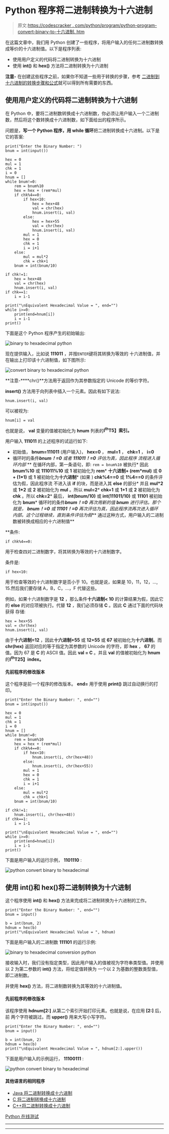 # Python 程序将二进制转换为十六进制

> 原文:[https://codescracker . com/python/program/python-program-convert-binary-to-十六进制. htm](https://codescracker.com/python/program/python-program-convert-binary-to-hexadecimal.htm)

在这篇文章中，我们用 Python 创建了一些程序，将用户输入的任何二进制数转换成等价的十六进制值。以下是程序列表:

*   使用用户定义的代码将二进制转换为十六进制
*   使用 **int()** 和 **hex()** 方法将二进制转换为十六进制

**注意-** 在创建这些程序之前，如果你不知道一些用于转换的步骤，参考 [二进制到十六进制的转换步骤和公式](/computer-fundamental/binary-to-hexadecimal.htm)就可以得到所有需要的东西。

## 使用用户定义的代码将二进制转换为十六进制

在 Python 中，要将二进制数转换成十六进制数，你必须让用户输入一个二进制数，然后将这个数转换成十六进制数，如下面给出的程序所示。

问题是，**写一个 Python 程序，用 while 循环**把二进制转换成十六进制。以下是它的答案:

```
print("Enter the Binary Number: ")
bnum = int(input())

hex = 0
mul = 1
chk = 1
i = 0
hnum = []
while bnum!=0:
    rem = bnum%10
    hex = hex + (rem*mul)
    if chk%4==0:
        if hex<10:
            hex = hex+48
            val = chr(hex)
            hnum.insert(i, val)
        else:
            hex = hex+55
            val = chr(hex)
            hnum.insert(i, val)
        mul = 1
        hex = 0
        chk = 1
        i = i+1
    else:
        mul = mul*2
        chk = chk+1
    bnum = int(bnum/10)

if chk!=1:
    hex = hex+48
    val = chr(hex)
    hnum.insert(i, val)
if chk==1:
    i = i-1

print("\nEquivalent Hexadecimal Value = ", end="")
while i>=0:
    print(end=hnum[i])
    i = i-1
print()
```

下面是这个 Python 程序产生的初始输出:

![binary to hexadecimal python](../Images/c2bdc55f77cd16d95144a5ef330ad65b.png)

现在提供输入，比如说 **111011** ，并按`ENTER`键将其转换为等效的 十六进制值，并在输出上打印该十六进制值，如下图所示:

![convert binary to hexadecimal python](../Images/ef6afbed3ce0625d2d6f0fde60a20759.png)

**注意-****chr()**方法用于返回作为其参数指定的 Unicode 的等价字符。

**insert()** 方法用于向列表中插入一个元素。因此有如下说法:

```
hnum.insert(i, val)
```

可以被视为:

```
hnum[i] = val
```

也就是说， **val** 变量的值被初始化为 **hnum** 列表的**I<sup>th</sup>T5】索引。**

用户输入 **111011** 的上述程序的试运行如下:

*   初始值， **bnum=111011** (用户输入)， **hex=0** ， **mul=1** ， **chk=1** ， **i=0**
*   循环时的条件***bnum！=0** 或者 **111011！=0** 评估为真，因此程序 流程进入循环内部*
**   在循环内部，第一条语句，即:
    `rem = bnum%10`
    被执行*   因此 **bnum%10** 或 **111011%10** 或 **1** 被初始化为 **rem***   **十六进制+ (rem*mul)** 或 **0 + (1*1)** 或 **1** 被初始化为**十六进制***   (如果 ) **chk%4==0** 或 **1%4==0** 的条件评估为假，因此程序流 不进入该 **if** 的块，而是进入其 **else** 的部分*   并且 **mul*2** 或 **1*2** 或 **2** 被初始化为 **mul** 。所以 **mul=2***   **chk+1** 或 **1+1** 或 **2** 被初始化为 **chk** 。所以 **chk=2***   最后， **int(bnum/10)** 或 **int(111011/10)** 或 **11101** 被初始化为 **bnum***   循环时的条件***bnum！=0** 再次用新的值 **bnum** 进行评估。那个 就是， **bnum！=0** 或 **11101！=0** 再次评估为真，因此程序流再次进入循环 内部。这个过程继续，直到条件评估为假***   通过这种方式，用户输入的二进制数被转换成相应的十六进制值**

 **条件:

```
if chk%4==0:
```

用于检查四对二进制数字，将其转换为等效的十六进制数字。

条件是:

```
if hex<10:
```

用于检查等效的十六进制数字是否小于 10。也就是说，如果是 10，11，12，..., 15.然后我们要存储 A，B，C，...，F 代替这些。

例如，如果十六进制数字是 **12** ，那么条件**十六进制< 10** 的计算结果为假，因此它的 **else** 的对应项被执行。代替 **12** ，我们必须存储 **C** 。因此 **C** 通过下面的代码块获得 存储:

```
hex = hex+55
val = chr(hex)
hnum.insert(i, val)
```

由于**十六进制=12** ，因此**十六进制+55** 或 **12+55** 或 **67** 被初始化为**十六进制**。而 **chr(hex)** 返回对应的等于指定为其参数的 Unicode 的字符，即 **hex** ， **67** 的 值。因为 67 是 **C** 的 ASCII 值。因此 **val = C** 。并且 **val** 的值被初始化为 **hnum** 的**I<sup>th</sup>T25】index。**

#### 先前程序的修改版本

这个程序是前一个程序的修改版本。 **end=** 用于使用 **print()** 跳过自动换行的打印。

```
print("Enter the Binary Number: ", end="")
bnum = int(input())

hex = 0
mul = 1
chk = 1
i = 0
hnum = []
while bnum!=0:
    rem = bnum%10
    hex = hex + (rem*mul)
    if chk%4==0:
        if hex<10:
            hnum.insert(i, chr(hex+48))
        else:
            hnum.insert(i, chr(hex+55))
        mul = 1
        hex = 0
        chk = 1
        i = i+1
    else:
        mul = mul*2
        chk = chk+1
    bnum = int(bnum/10)

if chk!=1:
    hnum.insert(i, chr(hex+48))
if chk==1:
    i = i-1

print("\nEquivalent Hexadecimal Value = ", end="")
while i>=0:
    print(end=hnum[i])
    i = i-1
print()
```

下面是用户输入的运行示例， **1101110** :

![python convert binary to hexadecimal](../Images/4e672e25a93b2fe2bc5953d2d9c0efd8.png)

## 使用 int()和 hex()将二进制转换为十六进制

这个程序使用 **int()** 和 **hex()** 方法来完成将二进制转换为十六进制的工作。

```
print("Enter the Binary Number: ", end="")
bnum = input()

b = int(bnum, 2)
hdnum = hex(b)
print("\nEquivalent Hexadecimal Value = ", hdnum)
```

下面是用户输入的二进制数 **111101** 的运行示例:

![binary to hexadecimal conversion python](../Images/978d86743ad2ee4a74b3af1828dc37e7.png)

接收输入时，我们没有指定类型，因此用户输入的值被视为字符串类型值。并使用以 2 为第二参数的 **int()** 方法，将给定值转换为 一个以 2 为基数的整数类型值，即二进制数。

并使用 **hex()** 方法，将二进制数转换为其等效的十六进制值。

#### 先前程序的修改版本

该程序使用 **hdnum[2:]** 从第二个索引开始打印元素。也就是说，在应用 **[2:]** 后，前 两个字符被跳过。而 **upper()** 用来大写小写字符。

```
print("Enter the Binary Number: ", end="")
bnum = input()

b = int(bnum, 2)
hdnum = hex(b)
print("\nEquivalent Hexadecimal Value = ", hdnum[2:].upper())
```

下面是用户输入的示例运行， **11100111** :

![python convert binary to hexadecimal](../Images/c7c0c87d919ae24a9f075a275c55d17d.png)

#### 其他语言的相同程序

*   [Java 将二进制转换成十六进制](/java/program/java-program-convert-binary-to-hexadecimal.htm)
*   [C 将二进制转换成十六进制](/c/program/c-program-convert-binary-to-hexadecimal.htm)
*   [C++将二进制转换成十六进制](/cpp/program/cpp-program-convert-binary-to-hexadecimal.htm)

[Python 在线测试](/exam/showtest.php?subid=10)

* * *

* * ***